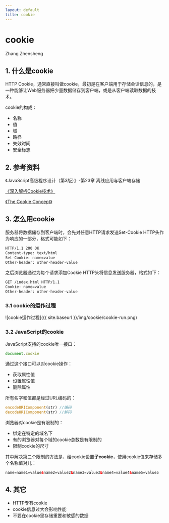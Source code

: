 ```yaml
---
layout: default
title: cookie
---
```

# cookie

Zhang Zhensheng

## 1. 什么是cookie

HTTP Cookie，通常直接叫做cookie，最初是在客户端用于存储会话信息的，是一种能够让Web服务器把少量数据储存到客户端，或是从客户端读取数据的技术。

cookie的构成：

- 名称
- 值
- 域
- 路径
- 失效时间
- 安全标志

## 2. 参考资料

《JavaScript高级程序设计（第3版）》-第23章 离线应用与客户端存储

[《深入解析Cookie技术》](http://www.2cto.com/Article/201409/332360.html)

[《The Cookie Concept》](http://www.cookiecentral.com/c_concept.htm)

## 3. 怎么用cookie

服务器将数据储存到客户端时，会先对任意HTTP请求发送Set-Cookie HTTP头作为响应的一部分，格式可能如下：

```HTML
HTTP/1.1 200 OK
Content-type: text/html
Set-Cookie: name=value
Other-header: other-header-value
```

之后浏览器通过为每个请求添加Cookie HTTP头将信息发送服务器，格式如下：

```HTML
GET /index.html HTTP/1.1
Cookie: name=value
Other-header: other-header-value
```

### 3.1 cookie的运作过程

![cookie运作过程]({{ site.baseurl }}/img/cookie/cookie-run.png)

### 3.2 JavaScript的cookie

JavaScript支持的cookie唯一接口：

```javascript
document.cookie
```

通过这个接口可以对cookie操作：

- 获取属性值
- 设置属性值
- 删除属性

所有名字和值都是经过URL编码的：

```javascript
encodeURIComponent(str) //编码
decodeURIComponent(str) //解码
```

浏览器对cookie是有限制的：

- 绑定在特定的域名下
- 有的浏览器对每个域的cookie总数是有限制的
- 限制cookie的尺寸

其中解决第二个限制的方法是，给cookie设置**子cookie**，使用cookie值来存储多个名称值对儿：

```HTML
name=name1=value&name2=value2&name3=value3&name4=value4&name5=value5
```

## 4. 其它

- HTTP专有cookie
- cookie信息过大会影响性能
- 不要在cookie里存储重要和敏感的数据